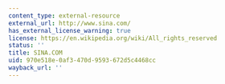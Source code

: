 ```yaml
---
content_type: external-resource
external_url: http://www.sina.com/
has_external_license_warning: true
license: https://en.wikipedia.org/wiki/All_rights_reserved
status: ''
title: SINA.COM
uid: 970e518e-0af3-470d-9593-672d5c4468cc
wayback_url: ''
---
```

